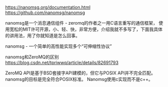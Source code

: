 https://nanomsg.org/documentation.html
https://github.com/nanomsg/nanomsg


nanomsg是一个消息通信组件 - zeromq的作者之一用C语言重写的通信框架，
使用宽松的MIT许可开源，小、轻、快，非常方便，介绍我就不多写了，下面我具体的讲用法，用了你就知道是怎么回事。


nanomsg - 一个简单的高性能实现多个“可伸缩性协议”



nanomsg和ZeroMQ的区别
https://blog.csdn.net/tpriwwq/article/details/82691793

ZeroMQ API是基于BSD套接字API建模的，但它与POSIX API并不完全匹配。nanomsg的目标是完全符合POSIX标准。
Nanomsg使用c实现而不是c++。






